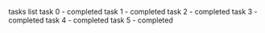 tasks list
task 0 - completed
task 1 - completed
task 2 - completed
task 3 - completed
task 4 - completed
task 5 - completed

